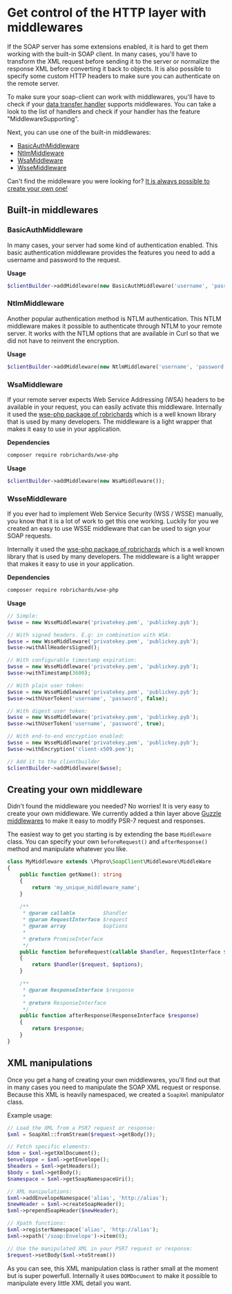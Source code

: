 # Get control of the HTTP layer with middlewares

If the SOAP server has some extensions enabled, it is hard to get them working with the built-in SOAP client.
In many cases, you'll have to transform the XML request before sending it to the server 
or normalize the response XML before converting it back to objects.
It is also possible to specify some custom HTTP headers to make sure you can authenticate on the remote server.

To make sure your soap-client can work with middlewares, 
you'll have to check if your [data transfer handler](handlers.md) supports middlewares.
You can take a look to the list of handlers and check if your handler has the feature "MiddlewareSupporting".

Next, you can use one of the built-in middlewares:

- [BasicAuthMiddleware](#basicauthmiddleware)
- [NtlmMiddleware](#ntlmmiddleware)
- [WsaMiddleware](#wsamiddleware)
- [WsseMiddleware](#wssemiddleware)

Can't find the middleware you were looking for?
[It is always possible to create your own one!](#creating-your-own-middleware)


## Built-in middlewares

### BasicAuthMiddleware

In many cases, your server had some kind of authentication enabled.
This basic authentication middleware provides the features you need to add a username and password to the request.

**Usage**
```php
$clientBuilder->addMiddleware(new BasicAuthMiddleware('username', 'password'));
```


### NtlmMiddleware

Another popular authentication method is NTLM authentication. 
This NTLM middleware makes it possible to authenticate through NTLM to your remote server.
It works with the NTLM options that are available in Curl so that we did not have to reinvent the encryption.

**Usage**
```php
$clientBuilder->addMiddleware(new NtlmMiddleware('username', 'password'));
```


### WsaMiddleware

If your remote server expects Web Service Addressing (WSA) headers to be available in your request,
you can easily activate this middleware.
Internally it used the [wse-php package of robrichards](https://github.com/robrichards/wse-php)
which is a well known library that is used by many developers.
The middleware is a light wrapper that makes it easy to use in your application.

**Dependencies**
```sh
composer require robrichards/wse-php
```

**Usage**
```php
$clientBuilder->addMiddleware(new WsaMiddleware());
```


### WsseMiddleware

If you ever had to implement Web Service Security (WSS / WSSE) manually, you know that it is a lot of work to get this one working.
Luckily for you we created an easy to use WSSE middleware that can be used to sign your SOAP requests.

Internally it used the [wse-php package of robrichards](https://github.com/robrichards/wse-php)
which is a well known library that is used by many developers.
The middleware is a light wrapper that makes it easy to use in your application.

**Dependencies**
```sh
composer require robrichards/wse-php
```

**Usage**
```php
// Simple:
$wsse = new WsseMiddleware('privatekey.pem', 'publickey.pyb');

// With signed headers. E.g: in combination with WSA:
$wsse = new WsseMiddleware('privatekey.pem', 'publickey.pyb');
$wsse->withAllHeadersSigned();

// With configurable timestamp expiration:
$wsse = new WsseMiddleware('privatekey.pem', 'publickey.pyb');
$wsse->withTimestamp(3600);

// With plain user token:
$wsse = new WsseMiddleware('privatekey.pem', 'publickey.pyb');
$wsse->withUserToken('username', 'password', false);

// With digest user token:
$wsse = new WsseMiddleware('privatekey.pem', 'publickey.pyb');
$wsse->withUserToken('username', 'password', true);

// With end-to-end encryption enabled:
$wsse = new WsseMiddleware('privatekey.pem', 'publickey.pyb');
$wsse->withEncryption('client-x509.pem');

// Add it to the clientbuilder
$clientBuilder->addMiddleware($wsse);
```


## Creating your own middleware

Didn't found the middleware you needed? No worries! It is very easy to create your own middleware.
We currently added a thin layer above [Guzzle middlewares](http://docs.guzzlephp.org/en/latest/handlers-and-middleware.html#middleware) 
to make it easy to modify PSR-7 request and responses.


The easiest way to get you starting is by extending the base `Middleware` class.
You can specify your own `beforeRequest()` and `afterResponse()` method and manipulate whatever you like.

```php
class MyMiddleware extends \Phpro\SoapClient\Middleware\MiddleWare
{
    public function getName(): string
    {
        return 'my_unique_middleware_name';
    }
    
    /**
     * @param callable         $handler
     * @param RequestInterface $request
     * @param array            $options
     *
     * @return PromiseInterface
     */
    public function beforeRequest(callable $handler, RequestInterface $request, array $options)
    {
        return $handler($request, $options);
    }

    /**
     * @param ResponseInterface $response
     *
     * @return ResponseInterface
     */
    public function afterResponse(ResponseInterface $response)
    {
        return $response;
    }
}
```

## XML manipulations

Once you get a hang of creating your own middlewares, you'll find out that in many cases you need to manipulate the SOAP XML request or response.
Because this XML is heavily namespaced, we created a `SoapXml` manipulator class.

Example usage:

```php
// Load the XML from a PSR7 request or response:
$xml = SoapXml::fromStream($request->getBody());

// Fetch specific elements:
$dom = $xml->getXmlDocument();
$enveloppe = $xml->getEnvelope();
$headers = $xml->getHeaders();
$body = $xml->getBody();
$namespace = $xml->getSoapNamespaceUri();

// XML manipulations:
$xml->addEnvelopeNamespace('alias', 'http://alias');
$newHeader = $xml->createSoapHeader();
$xml->prependSoapHeader($newHeader);

// Xpath functions:
$xml->registerNamespace('alias', 'http://alias');
$xml->xpath('/soap:Envelope')->item(0);

// Use the manipulated XML in your PSR7 request or response:
$request->setBody($xml->toStream())
```

As you can see, this XML manipulation class is rather small at the moment but is super powerfull.
Internally it uses `DOMDocument` to make it possible to manipulate every little XML detail you want.
